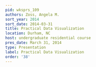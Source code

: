 ```yaml
---
pid: wksprs_109
authors: Zoss, Angela M.
sort_year: 2014
sort_date: 2014-03-31
title: Practical Data Visualization
location: Durham, NC
host: undergraduate residential course
pres_date: March 31, 2014
type: Presentation
label: Practical Data Visualization
order: '38'
---
```

